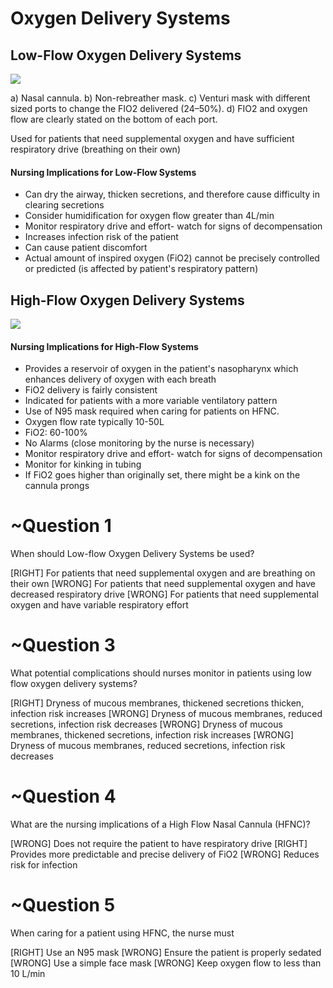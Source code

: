 # Oxygen Delivery Systems
## Low-Flow Oxygen Delivery Systems

![](assets/F4.large.jpg) 

a) Nasal cannula. b) Non-rebreather mask. c) Venturi mask with different sized ports to change the FIO2 delivered (24–50%). d) FIO2 and oxygen flow are clearly stated on the bottom of each port.

Used for patients that need supplemental oxygen and have sufficient respiratory drive (breathing on their own)

#### Nursing Implications for Low-Flow Systems

* Can dry the airway, thicken secretions, and therefore cause difficulty in clearing secretions
* Consider humidification for oxygen flow greater than 4L/min
* Monitor respiratory drive and effort- watch for signs of decompensation
* Increases infection risk of the patient
* Can cause patient discomfort
* Actual amount of inspired oxygen (FiO2) cannot be precisely controlled or predicted (is affected by patient's respiratory pattern)


## High-Flow Oxygen Delivery Systems

![](assets/aerosol.png)

#### Nursing Implications for High-Flow Systems
* Provides a reservoir of oxygen in the patient's nasopharynx which enhances delivery of oxygen with each breath
* FiO2 delivery is fairly consistent
* Indicated for patients with a more variable ventilatory pattern
* Use of N95 mask required when caring for patients on HFNC.
* Oxygen flow rate typically 10-50L
* FiO2: 60-100%
* No Alarms (close monitoring by the nurse is necessary)
* Monitor respiratory drive and effort- watch for signs of decompensation
* Monitor for kinking in tubing
* If FiO2 goes higher than originally set, there might be a kink on the cannula prongs

# ~Question 1
When should Low-flow Oxygen Delivery Systems be used?

[RIGHT] For patients that need supplemental oxygen and are breathing on their own
[WRONG] For patients that need supplemental oxygen and have decreased respiratory drive
[WRONG] For patients that need supplemental oxygen and have variable respiratory effort

# ~Question 3
What potential complications should nurses monitor in patients using low flow oxygen delivery systems? 

[RIGHT] Dryness of mucous membranes, thickened secretions thicken, infection risk increases
[WRONG] Dryness of mucous membranes, reduced secretions, infection risk decreases
[WRONG] Dryness of mucous membranes, thickened secretions, infection risk increases
[WRONG] Dryness of mucous membranes, reduced secretions, infection risk decreases

# ~Question 4
What are the nursing implications of a High Flow Nasal Cannula (HFNC)?

[WRONG] Does not require the patient to have respiratory drive
[RIGHT] Provides more predictable and precise delivery of FiO2
[WRONG] Reduces risk for infection

# ~Question 5
When caring for a patient using HFNC, the nurse must

[RIGHT] Use an N95 mask
[WRONG] Ensure the patient is properly sedated
[WRONG] Use a simple face mask
[WRONG] Keep oxygen flow to less than 10 L/min
